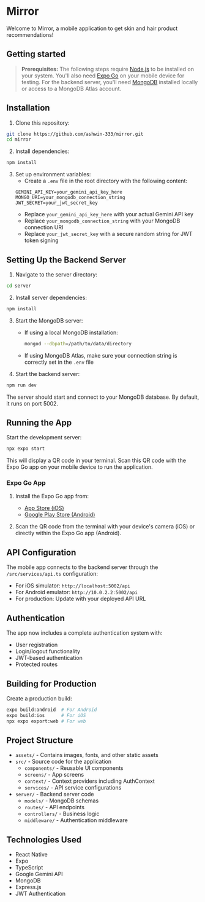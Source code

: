 # Mirror

Welcome to Mirror, a mobile application to get skin and hair product recommendations!

## Getting started

> **Prerequisites:**
> The following steps require [Node.js](https://nodejs.org/en/) to be installed on your system.
> You'll also need [Expo Go](https://expo.dev/client) on your mobile device for testing.
> For the backend server, you'll need [MongoDB](https://www.mongodb.com/try/download/community) installed locally or access to a MongoDB Atlas account.

## Installation

1. Clone this repository:
```bash
git clone https://github.com/ashwin-333/mirror.git
cd mirror
```

2. Install dependencies:
```bash
npm install
```

3. Set up environment variables:
   - Create a `.env` file in the root directory with the following content:
   ```
   GEMINI_API_KEY=your_gemini_api_key_here
   MONGO_URI=your_mongodb_connection_string
   JWT_SECRET=your_jwt_secret_key
   ```
   - Replace `your_gemini_api_key_here` with your actual Gemini API key
   - Replace `your_mongodb_connection_string` with your MongoDB connection URI
   - Replace `your_jwt_secret_key` with a secure random string for JWT token signing

## Setting Up the Backend Server

1. Navigate to the server directory:
```bash
cd server
```

2. Install server dependencies:
```bash
npm install
```

3. Start the MongoDB server:
   - If using a local MongoDB installation:
     ```bash
     mongod --dbpath=/path/to/data/directory
     ```
   - If using MongoDB Atlas, make sure your connection string is correctly set in the `.env` file

4. Start the backend server:
```bash
npm run dev
```

The server should start and connect to your MongoDB database. By default, it runs on port 5002.

## Running the App

Start the development server:
```bash
npx expo start
```

This will display a QR code in your terminal. Scan this QR code with the Expo Go app on your mobile device to run the application.

### Expo Go App

1. Install the Expo Go app from:
   - [App Store (iOS)](https://apps.apple.com/app/expo-go/id982107779)
   - [Google Play Store (Android)](https://play.google.com/store/apps/details?id=host.exp.exponent)

2. Scan the QR code from the terminal with your device's camera (iOS) or directly within the Expo Go app (Android).

## API Configuration

The mobile app connects to the backend server through the `/src/services/api.ts` configuration:

- For iOS simulator: `http://localhost:5002/api`
- For Android emulator: `http://10.0.2.2:5002/api`
- For production: Update with your deployed API URL

## Authentication

The app now includes a complete authentication system with:
- User registration
- Login/logout functionality
- JWT-based authentication
- Protected routes

## Building for Production

Create a production build:
```bash
expo build:android  # For Android
expo build:ios      # For iOS
npx expo export:web # For web
```

## Project Structure

- `assets/` - Contains images, fonts, and other static assets
- `src/` - Source code for the application
  - `components/` - Reusable UI components
  - `screens/` - App screens
  - `context/` - Context providers including AuthContext
  - `services/` - API service configurations
- `server/` - Backend server code
  - `models/` - MongoDB schemas
  - `routes/` - API endpoints
  - `controllers/` - Business logic
  - `middleware/` - Authentication middleware

## Technologies Used

- React Native
- Expo
- TypeScript
- Google Gemini API
- MongoDB
- Express.js
- JWT Authentication

